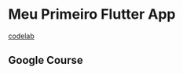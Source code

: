 # Meu Primeiro Flutter App

[codelab](https://docs.flutter.dev/get-started/codelab)

## Google Course



